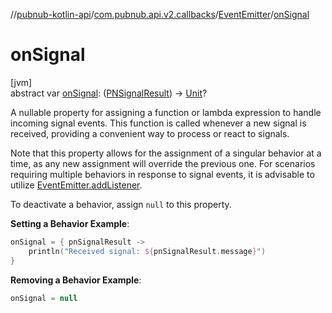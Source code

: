 //[pubnub-kotlin-api](../../../index.md)/[com.pubnub.api.v2.callbacks](../index.md)/[EventEmitter](index.md)/[onSignal](on-signal.md)

# onSignal

[jvm]\
abstract var [onSignal](on-signal.md): ([PNSignalResult](../../../../../pubnub-core/pubnub-core-api/pubnub-core-api/com.pubnub.api.models.consumer.pubsub/-p-n-signal-result/index.md)) -&gt; [Unit](https://kotlinlang.org/api/latest/jvm/stdlib/kotlin/-unit/index.html)?

A nullable property for assigning a function or lambda expression to handle incoming signal events. This function is called whenever a new signal is received, providing a convenient way to process or react to signals.

Note that this property allows for the assignment of a singular behavior at a time, as any new assignment will override the previous one. For scenarios requiring multiple behaviors in response to signal events, it is advisable to utilize [EventEmitter.addListener](../../../../../pubnub-core/pubnub-core-api/com.pubnub.api.v2.callbacks/-event-emitter/add-listener.md).

To deactivate a behavior, assign `null` to this property.

**Setting a Behavior Example**:

```kotlin
onSignal = { pnSignalResult ->
    println("Received signal: ${pnSignalResult.message}")
}
```

**Removing a Behavior Example**:

```kotlin
onSignal = null
```
